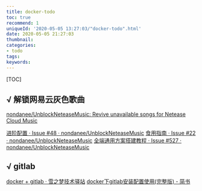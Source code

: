 ```yaml
---
title: docker-todo
toc: true
recommend: 1
uniqueId: '2020-05-05 13:27:03/"docker-todo".html'
date: 2020-05-05 21:27:03
thumbnail:
categories:
- todo
tags:
keywords:
---
```


[TOC]

<!--more-->



## √ 解锁网易云灰色歌曲

[nondanee/UnblockNeteaseMusic: Revive unavailable songs for Netease Cloud Music](https://github.com/nondanee/UnblockNeteaseMusic)

[进阶配置 · Issue #48 · nondanee/UnblockNeteaseMusic](https://github.com/nondanee/UnblockNeteaseMusic/issues/48)
[食用指南 · Issue #22 · nondanee/UnblockNeteaseMusic](https://github.com/nondanee/UnblockNeteaseMusic/issues/22)
[全端通用方案搭建教程 · Issue #527 · nondanee/UnblockNeteaseMusic](https://github.com/nondanee/UnblockNeteaseMusic/issues/527)



## √ gitlab

[docker + gitlab · 雪之梦技术驿站](https://snowdreams1006.tech/devops/docker-gitlab.html)
[docker下gitlab安装配置使用(完整版) - 简书](https://www.jianshu.com/p/080a962c35b6)
